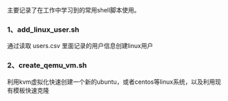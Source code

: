 主要记录了在工作中学习到的常用shell脚本使用。

### 1、add_linux_user.sh
通过读取 users.csv 里面记录的用户信息创建linux用户

### 2、create_qemu_vm.sh
利用kvm虚拟化快速创建一个新的ubuntu，或者centos等linux系统，以及利用现有模板快速克隆
